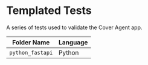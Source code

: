 # Templated Tests
A series of tests used to validate the Cover Agent app.

| Folder Name               | Language              |
| ------------------------- | --------------------- |
| `python_fastapi`          | Python                |

